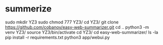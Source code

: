 # summerize
sudo mkdir YZ3
sudo chmod 777 YZ3/
cd YZ3/
git clone https://github.com/cobanov/easy-web-summarizer.git
cd ..
python3 -m venv YZ3/
source YZ3/bin/activate
cd YZ3/
cd easy-web-summarizer/
ls -la
pip install -r requirements.txt 
python3 app/webui.py
